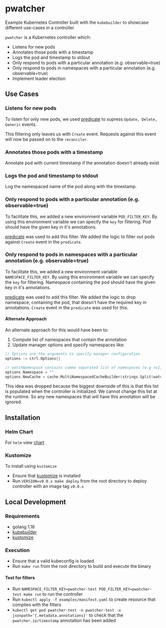 # pwatcher

Example Kubernetes Controller built with the `kubebuilder` to showcase different use-cases in a controller.

`pwatcher` is a Kubernetes controller which:

- Listens for new pods
- Annotates those pods with a timestamp
- Logs the pod and timestamp to stdout
- Only respond to pods with a particular annotation (e.g. observable=true)
- Only respond to pods in namespaces with a particular annotation (e.g. observable=true)
- Implement leader election

## Use Cases

### Listens for new pods

To listen for only new pods, we used [predicate](https://stuartleeks.com/posts/kubebuilder-event-filters-part-1-delete/) to supress `Update, Delete, Generic` events.

This filtering only leaves us with `Create` event. Requests against this event will now be passed on to the `reconciler`.

### Annotates those pods with a timestamp

Annotate pod with current timestamp if the annotation doesn't already exist

### Logs the pod and timestamp to stdout

Log the namespaced name of the pod along with the timestamp.

### Only respond to pods with a particular annotation (e.g. observable=true)

To facilitate this, we added a new environment variable `POD_FILTER_KEY`. By using this environment variable we can specify the `key` for filtering. Pod should have the given key in it's annotations.

[predicate](https://stuartleeks.com/posts/kubebuilder-event-filters-part-1-delete/) was used to add this filter. We added the logic to filter out pods against `Create` event in the `predicate`.

### Only respond to pods in namespaces with a particular annotation (e.g. observable=true)

To facilitate this, we added a new environment variable `NAMESPACE_FILTER_KEY`. By using this environment variable we can specify the `key` for filtering. Namespace containing the pod should have the given key in it's annotations.

[predicate](https://stuartleeks.com/posts/kubebuilder-event-filters-part-1-delete/) was used to add this filter. We added the logic to drop namespace, containing the pod, that doesn't have the required key in annotations. `Create` event in the `predicate` was used for this.

#### Alternate Approach

An alternate approach for this would have been to:

1. Compute list of namespaces that contain the annotation
2. Update manager options and specify namespaces like:

```go
// Options are the arguments to specify manager configuration
options := ctrl.Options{}

// watchNamespace contains comma separated list of namespaces (e.g ns1,ns2)
options.Namespace = ""
options.NewCache = cache.MultiNamespacedCacheBuilder(strings.Split(watchNamespace, ","))
```

This idea was dropped because the biggest downside of this is that this list is populated when the controller is initialized. We cannot change this list at the runtime. So any new namespaces that will have this annotation will be ignored.

## Installation

### Helm Chart

For `helm` view [chart](charts/pwatcher/README.md)

### Kustomize

To install using `kustomize`

- Ensure that [kustomize](https://kubernetes-sigs.github.io/kustomize/installation/) is installed
- Run `VERSION=v0.0.x make deploy` from the root directory to deploy controller with an image tag `v0.0.x`

## Local Development

### Requirements

- golang 1.16
- [kubebuilder](https://book-v1.book.kubebuilder.io/getting_started/installation_and_setup.html)
- [kustomize](https://kubernetes-sigs.github.io/kustomize/installation/)

### Execution

- Ensure that a valid kubeconfig is loaded
- Run `make run` from the root directory to build and execute the binary

#### Test for filters

- Run `NAMESPACE_FILTER_KEY=pwatcher-test POD_FILTER_KEY=pwatcher-test make run` to run the controller
- Run `kubectl apply -f examples/manifest.yaml` to create resource that complies with the filters
- `kubectl get pod pwatcher-test -n pwatcher-test -o jsonpath='{.metadata.annotations}'` to check that the `pwatcher.io/timestamp` annotation has been added
